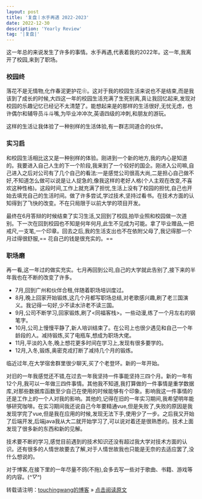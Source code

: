 ```yaml
---
layout: post
title: '复盘丨水手再遇 2022-2023'
date: 2022-12-30
description: 'Yearly Review'
tag: '|复盘|'
--- 
```


  这一年总的来说发生了许多的事情。水手再遇,代表着我的2022年。这一年,我离开了校园,来到了职场。

### 校园终

落花不是无情物,化作春泥更护花❀。这对于我的校园生活来说也不是结束,而是我该到了成长的时候,大四这一年的校园生活充满了生死别离,真让我回忆起来,发现对校园的乐趣记忆已经记不太清楚了。能想起来是的那样的生活很好,无忧无虑，也许偶尔和辅导员斗斗嘴,为毕业冲冲次,英语四级的冲刺,和朋友的游玩。

这样的生活让我体验了一种别样的生活体验,有一群志同道合的伙伴。

### 实习启

和校园生活相比这又是一种别样的体验。刚进到一个新的地方,我的内心是知道的。我要进入自己人生的下一个阶段,我来到了一个较好的国企。刚进入公司嘛,自己进入之后对公司有了几个自己的看法:一是感觉公司很高大尚,二是担心自己做不好,不知道怎么做可以说是让人捉急的,像我这样的老好人格(个人主观在改变,不喜欢这种性格)。这段时间,工作上就充满了担忧,生活上没有了校园的担忧,自己也开始去填充自己的生活时间。做了许多尝试,学过技术,坚持过看书。在技术方面的认知得到了飞快的改变。不在只局限于以前大学的项目开发。

最终在6月答辩的时候结束了实习生活,又回到了校园,拍毕业照和校园做一次道别。下一次在回到校园也不知是何年何月,此生不见成为可能。拿了毕业赠品,一把戒尺,一支笔,一个印章。回去之后,我的生活支出也不在依附父母了,我记得那一个月过得很舒服,== 花自己的钱是很充实的。==

### 职场磨

再一看,这一年过的做实充实。七月再回到公司,自己的大学就此告别了,接下来的半年我也在不断的改变了许多。

- 7月,回到广州和伙伴合租,伴随着职场培训度过。
- 8月,晚上回家开始锻炼,这几个月都写职场总结,对老歌感兴趣,刷了老三国演义。我记得一句好,少不读水浒老不读三国。
- 9月,公司不断学习,回家锻炼,刷了<同福客栈>。一些动漫,练了一个月左右的钢笔字。
- 10月,公司上慢慢平静了,新人培训结束了。在公司上也很少遇见和自己一个年龄段的人。减持锻炼,买了电瓶车,想成为职场大佬。
- 11月,平淡的入冬,晚上想花更多时间在学习上,发现有很多要学的。
- 12月,入冬,锻炼,奥密克戎打断了减持几个月的锻炼。

临近过年,在大学宿舍群里很少聊天,买了个老登环。新的一年开始。

对旧的一年我感觉还不错,在过去一年我坚持一件事能坚持三四个月。新的一年有12个月,我可以一年做三四件事情。其他我不知道,我打算做的一件事情是重学数据库,对那些数据库函数至少自己在使用的时候能够有个印象。影响我这一件事情的还是工作上的一个人对我的影响。其他的,记得在旧的一年实习期间,我希望明年能够研究咖啡。在实习期间我还说自己今年要精通vue,但是失败了,失败的原因是我发现学完了vue,但是我在应用的时候,发现无法下手,使用少了一步。之后我又开始了后端开发,后端java我从大二就开始学习了,可以说对着还是很熟悉的。技术上面发现了很多新的东西和新的见解。

技术要不断的学习,感觉目前遇到的技术知识还没有超过我大学对技术方面的认识。还有很多的人情世故要去了解,对于人情世故我也只能是无奈的去适应罢了,没什么想说的。

对于博客,在接下里的一年尽量不鸽(不拖),会多去写一些对于歌曲、书籍、游戏等的内容。(*^▽^*)
<br>

转载请注明：[touchingwang的博客](http://touchingwang.github.io) » [点击阅读原文](http://https://github.com/touchingwang/touchingwang.github.io/tree/master/_posts/2022-12-07-Bean&Map.md)
